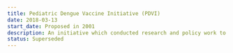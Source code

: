 ```yaml
---
title: Pediatric Dengue Vaccine Initiative (PDVI)
date: 2018-03-13
start_date: Proposed in 2001
description: An initiative which conducted research and policy work to promote the development of a dengue vaccine for children.
status: Superseded
---
```

